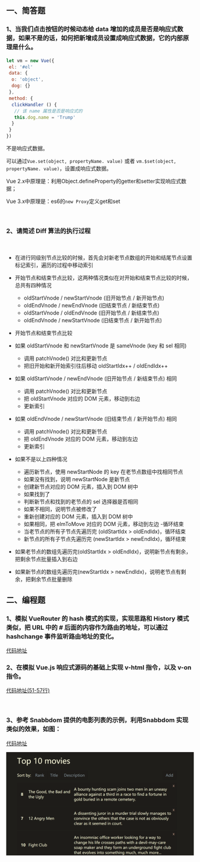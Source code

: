 ## 一、简答题

### 1、当我们点击按钮的时候动态给 data 增加的成员是否是响应式数据，如果不是的话，如何把新增成员设置成响应式数据，它的内部原理是什么。

```js
let vm = new Vue({
 el: '#el'
 data: {
  o: 'object',
  dog: {}
 },
 method: {
  clickHandler () {
   // 该 name 属性是否是响应式的
   this.dog.name = 'Trump'
  }
 }
})
```
不是响应式数据。

可以通过`Vue.set(object, propertyName. value)` 或者 `vm.$set(object, propertyName. value)`，设置成响应式数据。

Vue 2.x中原理是：利用Object.defineProperty的getter和setter实现响应式数据；


Vue 3.x中原理是：es6的`new Proxy`定义get和set

 　


### 2、请简述 Diff 算法的执行过程
　
- 在进行同级别节点比较的时候，首先会对新老节点数组的开始和结尾节点设置标记索引，遍历的过程中移动索引
- 开始节点和结束节点比较，这两种情况类似在对开始和结束节点比较的时候，总共有四种情况
  - oldStartVnode / newStartVnode (旧开始节点 / 新开始节点)
  - oldEndVnode / newEndVnode (旧结束节点 / 新结束节点)
  - oldStartVnode / oldEndVnode (旧开始节点 / 新结束节点)
  - oldEndVnode / newStartVnode (旧结束节点 / 新开始节点)
- 开始节点和结束节点比较
- 如果 oldStartVnode 和 newStartVnode 是 sameVnode (key 和 sel 相同)
  - 调用 patchVnode() 对比和更新节点
  - 把旧开始和新开始索引往后移动 oldStartIdx++ / oldEndIdx++
- 如果 oldStartVnode / newEndVnode (旧开始节点 / 新结束节点) 相同
  - 调用 patchVnode() 对比和更新节点
  - 把 oldStartVnode 对应的 DOM 元素，移动到右边
  - 更新索引
- 如果 oldEndVnode / newStartVnode (旧结束节点 / 新开始节点) 相同
  - 调用 patchVnode() 对比和更新节点
  - 把 oldEndVnode 对应的 DOM 元素，移动到左边
  - 更新索引

- 如果不是以上四种情况
  - 遍历新节点，使用 newStartNode 的 key 在老节点数组中找相同节点
  - 如果没有找到，说明 newStartNode 是新节点
  - 创建新节点对应的 DOM 元素，插入到 DOM 树中
  - 如果找到了
  - 判断新节点和找到的老节点的 sel 选择器是否相同
  - 如果不相同，说明节点被修改了
  - 重新创建对应的 DOM 元素，插入到 DOM 树中
  - 如果相同，把 elmToMove 对应的 DOM 元素，移动到左边
-循环结束
  - 当老节点的所有子节点先遍历完 (oldStartIdx > oldEndIdx)，循环结束
  - 新节点的所有子节点先遍历完 (newStartIdx > newEndIdx)，循环结束

- 如果老节点的数组先遍历完(oldStartIdx > oldEndIdx)，说明新节点有剩余，把剩余节点批量插入到右边
- 如果新节点的数组先遍历完(newStartIdx > newEndIdx)，说明老节点有剩余，把剩余节点批量删除





## 二、编程题

### 1、模拟 VueRouter 的 hash 模式的实现，实现思路和 History 模式类似，把 URL 中的 # 后面的内容作为路由的地址，可以通过 hashchange 事件监听路由地址的变化。
[代码地址](https://github.com/www-wanglong/web/blob/master/lg-learn/part3-vue/module-01/03-my-vue-router/src/vue-router/index.js)
　

### 2、在模拟 Vue.js 响应式源码的基础上实现 v-html 指令，以及 v-on 指令。
[代码地址(51-57行)](https://github.com/www-wanglong/web/blob/master/lg-learn/part3-vue/module-01/04-my-vue/js/compiler.js)
 　

　

### 3、参考 Snabbdom 提供的电影列表的示例，利用Snabbdom 实现类似的效果，如图：

[代码地址](https://github.com/www-wanglong/web/blob/master/lg-learn/part3-vue/module-01/snabbdom-demo/src/04-movies.js)


<img src="images/Ciqc1F7zUZ-AWP5NAAN0Z_t_hDY449.png" alt="Ciqc1F7zUZ-AWP5NAAN0Z_t_hDY449" style="zoom:50%;" />

